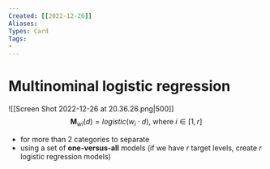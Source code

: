 ```yaml
---
Created: [[2022-12-26]]
Aliases: 
Types: Card
Tags: 
- 
---
```

# Multinominal logistic regression
![[Screen Shot 2022-12-26 at 20.36.26.png|500]]
$$\mathbf{M}_{wi}(d)=logistic(w_i\cdot d)\text{, where }i\in[1,r]$$

- for more than 2 categories to separate
- using a set of **one-versus-all** models (if we have $r$ target levels, create $r$ logistic regression models)
